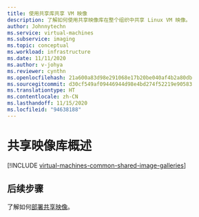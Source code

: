 ```yaml
---
title: 使用共享库共享 VM 映像
description: 了解如何使用共享映像库在整个组织中共享 Linux VM 映像。
author: Johnnytechn
ms.service: virtual-machines
ms.subservice: imaging
ms.topic: conceptual
ms.workload: infrastructure
ms.date: 11/11/2020
ms.author: v-johya
ms.reviewer: cynthn
ms.openlocfilehash: 21a600a83d98e291068e17b20be040af4b2a80db
ms.sourcegitcommit: d30cf549af09446944d98e4bd274f52219e90583
ms.translationtype: HT
ms.contentlocale: zh-CN
ms.lasthandoff: 11/15/2020
ms.locfileid: "94638188"
---
```

<!--Verify Successfully-->
# <a name="shared-image-galleries-overview"></a>共享映像库概述

[!INCLUDE [virtual-machines-common-shared-image-galleries](../../../includes/virtual-machines-common-shared-image-galleries.md)]


## <a name="next-steps"></a>后续步骤

了解如何[部署共享映像](../shared-images-cli.md)。

<!--Update_Description: wording update -->
